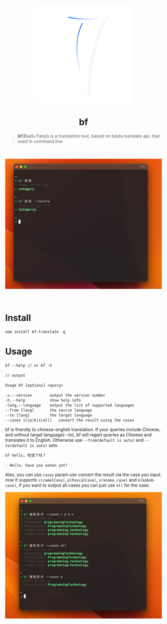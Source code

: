 <div align="center">
  <img src="./assets/bf-logo.png" style="width: 320px" alt="logo" />
  <h1>bf</h1>
</div>

> **bf**(Baidu Fanyi) is a translation tool, based on baidu translate api, that used in command line

<br >
<br >

<div align="center">
  <img src="./assets/bf-cases-1.jpg" alt="logo" />
</div>

<br >
<br >

# Install

```shell
npm install bf-translate -g
```

# Usage

```shell
bf --help // or bf -h

// output

Usage bf [options] <query>

-v,--version        output the version number
-h,--help           show help info
-lang,--language    output the list of supported languages
--from [lang]       the source language
--to [lang]         the target language
--cases [c|p|k|s|all]   convert the result using the cases

```

bf is friendly to chinese-english translation. If your queries include Chinese, and without target language(--to), bf will regart queries as Chinese and translates it to English. Otherwise use `--from(default is auto)` and `--to(default is auto)` sets

```shell
bf hello, 吃饭了吗？

- Hello, have you eaten yet?
```

Also, you can use `cases` param use convert the result via the case you input. now it supports `c(camelCase)`, `p(PascalCase)`, `s(snake_case)` and `k(kebab-case)`, if you want to output all cases you can just use `all` for the case.

![demo](./assets/bf-cases-2.jpg)
